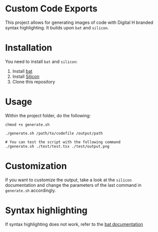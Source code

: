 # Custom Code Exports

This project allows for generating images of code with Digital H branded syntax highlighting. It builds upon `bat` and `silicon`.

# Installation

You need to install `bat` and `silicon`:

1. Install [bat](https://github.com/sharkdp/bat)
2. Install [Silicon](https://github.com/Aloxaf/silicon)
3. Clone this repository

# Usage

Within the project folder, do the following:

```
chmod +x generate.sh
```

```
./generate.sh /path/to/codefile /output/path

# You can test the script with the following command
./generate.sh ./test/test.tsx ./test/output.png
```

# Customization

If you want to customize the output, take a look at the `silicon` documentation and change the parameters of the last command in `generate.sh` accordingly.

# Syntax highlighting

If syntax highlighting does not work, refer to the [bat documentation](https://github.com/sharkdp/bat#adding-new-syntaxes--language-definitions)
